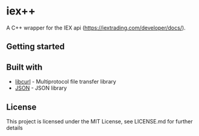# iex++

A C++ wrapper for the IEX api (https://iextrading.com/developer/docs/).

## Getting started

## Built with

-   [libcurl](https://curl.haxx.se/libcurl/) - Multiprotocol file transfer library
-   [JSON](https://github.com/nlohmann/json) - JSON library

## License

This project is licensed under the MIT License, see LICENSE.md for further details
